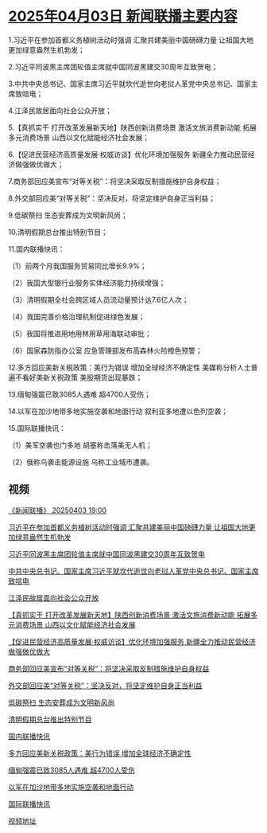 # [2025年04月03日 新闻联播主要内容](https://tv.cctv.com/lm/xwlb/day/20250403.shtml)

1.习近平在参加首都义务植树活动时强调 汇聚共建美丽中国磅礴力量 让祖国大地更加绿意盎然生机勃发；

2.习近平同波黑主席团轮值主席就中国同波黑建交30周年互致贺电；

3.中共中央总书记、国家主席习近平就坎代逝世向老挝人革党中央总书记、国家主席致唁电；

4.江泽民故居面向社会公众开放；

5.【真抓实干 打开改革发展新天地】陕西创新消费场景 激活文旅消费新动能 拓展多元消费场景 山西以文化赋能经济社会发展；

6.【促进民营经济高质量发展·权威访谈】优化环境加强服务 新疆全力推动民营经济做强做优做大；

7.商务部回应美宣布“对等关税”：将坚决采取反制措施维护自身权益；

8.外交部回应美“对等关税”：坚决反对，将坚定维护自身正当利益；

9.低碳祭扫 生态安葬成为文明新风尚；

10.清明假期总台推出特别节目；

11.国内联播快讯：

（1）前两个月我国服务贸易同比增长9.9%；

（2）我国大型银行业服务实体经济能力持续增强；

（3）清明假期全社会跨区域人员流动量预计达7.6亿人次；

（4）我国完善价格治理机制促进绿色发展；

（5）我国将推进用地用林用草用海联动审批；

（6）国家森防指办公室 应急管理部发布高森林火险橙色预警；

12.多方回应美新关税政策：美行为错误 增加全球经济不确定性 美媒称分析人士普遍不看好美新关税政策 美股期货出现暴跌；

13.缅甸强震已致3085人遇难 超4700人受伤；

14.以军在加沙地带多地实施空袭和地面行动 叙利亚多地遭以色列空袭；

15.国际联播快讯：

（1）美军空袭也门多地 胡塞称击落美无人机；

（2）俄称乌袭击能源设施 乌称工业城市遭袭。

## 视频

[《新闻联播》 20250403 19:00](https://tv.cctv.com/2025/04/03/VIDEPagHFFytZSDIxxIFczy6250403.shtml)

[习近平在参加首都义务植树活动时强调 汇聚共建美丽中国磅礴力量 让祖国大地更加绿意盎然生机勃发](https://tv.cctv.com/2025/04/03/VIDEqcZ0jNCJIch4KbyylT8l250403.shtml)

[习近平同波黑主席团轮值主席就中国同波黑建交30周年互致贺电](https://tv.cctv.com/2025/04/03/VIDEB3I2E6xX0farlQjJNDoR250403.shtml)

[中共中央总书记、国家主席习近平就坎代逝世向老挝人革党中央总书记、国家主席致唁电](https://tv.cctv.com/2025/04/03/VIDEqxmaIMNmLgZGKRwGFD1w250403.shtml)

[江泽民故居面向社会公众开放](https://tv.cctv.com/2025/04/03/VIDEs6UjL1SPQrTOHmvTxXgd250403.shtml)

[【真抓实干 打开改革发展新天地】陕西创新消费场景 激活文旅消费新动能 拓展多元消费场景 山西以文化赋能经济社会发展](https://tv.cctv.com/2025/04/03/VIDEFE44YsmvgWOzgayOc6qy250403.shtml)

[【促进民营经济高质量发展·权威访谈】优化环境加强服务 新疆全力推动民营经济做强做优做大](https://tv.cctv.com/2025/04/03/VIDEzk2gSCUp9gXT8eRNxZE6250403.shtml)

[商务部回应美宣布“对等关税”：将坚决采取反制措施维护自身权益](https://tv.cctv.com/2025/04/03/VIDEiTSgtpde5bNvD6kzBFE4250403.shtml)

[外交部回应美“对等关税”：坚决反对，将坚定维护自身正当利益](https://tv.cctv.com/2025/04/03/VIDEIiagYK5L0JXMJj7cKuWw250403.shtml)

[低碳祭扫 生态安葬成为文明新风尚](https://tv.cctv.com/2025/04/03/VIDEQltlQ4KikcEBd6KlQsPu250403.shtml)

[清明假期总台推出特别节目](https://tv.cctv.com/2025/04/03/VIDENNi5CrkVkXQG0PK1oFzO250403.shtml)

[国内联播快讯](https://tv.cctv.com/2025/04/03/VIDE872lbDjqykMPhIWbCdl9250403.shtml)

[多方回应美新关税政策：美行为错误 增加全球经济不确定性](https://tv.cctv.com/2025/04/03/VIDEV2MJ0G1xk8Huj2hFdd2m250403.shtml)

[缅甸强震已致3085人遇难 超4700人受伤](https://tv.cctv.com/2025/04/03/VIDE2AP7scCi0z8dgZBybdxp250403.shtml)

[以军在加沙地带多地实施空袭和地面行动](https://tv.cctv.com/2025/04/03/VIDERfgILzq6OTV23lQQSSi5250403.shtml)

[国际联播快讯](https://tv.cctv.com/2025/04/03/VIDEJqFzEyY1qCw47lD0UYh9250403.shtml)

[视频地址](https://tv.cctv.com/lm/xwlb/day/20250403.shtml) 

